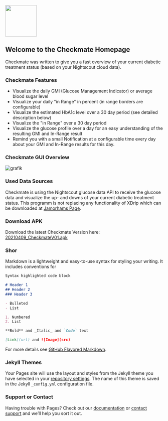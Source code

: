 <img src="https://user-images.githubusercontent.com/53019596/114160717-84758280-9927-11eb-82a6-4732e69ea1ae.png" width="100" height="100">

## Welcome to the Checkmate Homepage
Checkmate was written to give you a fast overview of your current diabetic treatment status (based on your Nightscout cloud data).

### Checkmate Features
- Visualize the daily GMI (Glucose Management Indicator) or average blood sugar level
- Visualize your daily "in Range" in percent (in range borders are configurable)
- Visualize the estimated HbA1c level over a 30 day period (see detailed description below)
- Visualize the "in Range" over a 30 day period
- Visualize the glucose profile over a day for an easy understanding of the resulting GMI and In-Range result
- Remind you with a small Notification at a configurable time every day about your GMI and In-Range results for this day.

### Checkmate GUI Overview
![grafik](https://user-images.githubusercontent.com/53019596/114159112-bb4a9900-9925-11eb-99a3-5a2af4917abe.png)

### Used Data Sources
Checkmate is using the Nightscout glucose data API to receive the glucose data and visualize the up- and downs of your current diabetic treatment status.
This programm is not replacing any functionality of XDrip which can be downloaded at [Jamorhams Page](https://jamorham.github.io).

### Download APK
Download the latest Checkmate Version here: [20210409_CheckmateV01.apk](https://github.com/nilsbusch/Slin/edit/gh-pages/index.md)


### Shor

Markdown is a lightweight and easy-to-use syntax for styling your writing. It includes conventions for

```markdown
Syntax highlighted code block

# Header 1
## Header 2
### Header 3

- Bulleted
- List

1. Numbered
2. List

**Bold** and _Italic_ and `Code` text

[Link](url) and ![Image](src)
```

For more details see [GitHub Flavored Markdown](https://guides.github.com/features/mastering-markdown/).

### Jekyll Themes

Your Pages site will use the layout and styles from the Jekyll theme you have selected in your [repository settings](https://github.com/nilsbusch/Slin/settings/pages). The name of this theme is saved in the Jekyll `_config.yml` configuration file.

### Support or Contact

Having trouble with Pages? Check out our [documentation](https://docs.github.com/categories/github-pages-basics/) or [contact support](https://support.github.com/contact) and we’ll help you sort it out.

